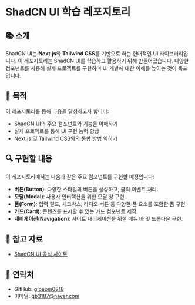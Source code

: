 # ShadCN UI 학습 레포지토리

## 📚 소개
ShadCN UI는 **Next.js**와 **Tailwind CSS**를 기반으로 하는 현대적인 UI 라이브러리입니다. 이 레포지토리는 ShadCN UI를 학습하고 활용하기 위해 만들어졌습니다. 다양한 컴포넌트를 사용해 실제 프로젝트를 구현하며 UI 개발에 대한 이해를 높이는 것이 목표입니다.

## 🎯 목적
이 레포지토리를 통해 다음을 달성하고자 합니다:
- ShadCN UI의 주요 컴포넌트와 기능을 이해하기
- 실제 프로젝트를 통해 UI 구현 능력 향상
- Next.js 및 Tailwind CSS와의 통합 방법 익히기

## 🔍 구현할 내용
이 레포지토리에서는 다음과 같은 주요 컴포넌트를 구현할 예정입니다:
- **버튼(Button)**: 다양한 스타일의 버튼을 생성하고, 클릭 이벤트 처리.
- **모달(Modal)**: 사용자 인터랙션을 위한 모달 창 구현.
- **폼(Form)**: 입력 필드, 체크박스, 라디오 버튼 등 다양한 폼 요소를 포함한 폼 구현.
- **카드(Card)**: 콘텐츠를 표시할 수 있는 카드 컴포넌트 제작.
- **네비게이션(Navigation)**: 사이트 내비게이션을 위한 메뉴 바 및 드롭다운 구현.

## 📖 참고 자료
- [ShadCN UI 공식 사이트](https://ui.shadcn.com/)

## 📧 연락처
- GitHub: [gibeom0218](https://github.com/gibeom0218)
- 이메일: gb3187@naver.com
